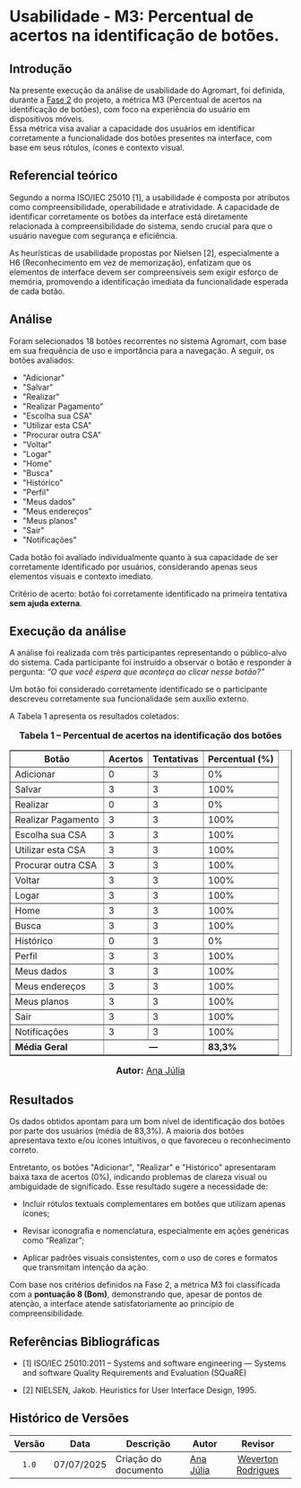 # Usabilidade - M3: Percentual de acertos na identificação de botões.

## Introdução

Na presente execução da análise de usabilidade do Agromart, foi definida, durante a [Fase 2](https://fcte-qualidade-de-software-1.github.io/2025-1-T01--Betty-Snyder/gqm/gqm/#selecao-das-metricas) do projeto, a métrica M3 (Percentual de acertos na identificação de botões), com foco na experiência do usuário em dispositivos móveis.  
Essa métrica visa avaliar a capacidade dos usuários em identificar corretamente a funcionalidade dos botões presentes na interface, com base em seus rótulos, ícones e contexto visual.

## Referencial teórico 

Segundo a norma ISO/IEC 25010 [1], a usabilidade é composta por atributos como compreensibilidade, operabilidade e atratividade. A capacidade de identificar corretamente os botões da interface está diretamente relacionada à compreensibilidade do sistema, sendo crucial para que o usuário navegue com segurança e eficiência.

As heurísticas de usabilidade propostas por Nielsen [2], especialmente a H6 (Reconhecimento em vez de memorização), enfatizam que os elementos de interface devem ser compreensíveis sem exigir esforço de memória, promovendo a identificação imediata da funcionalidade esperada de cada botão.

## Análise

Foram selecionados 18 botões recorrentes no sistema Agromart, com base em sua frequência de uso e importância para a navegação. A seguir, os botões avaliados:

- "Adicionar"
- "Salvar"
- "Realizar"
- "Realizar Pagamento"
- "Escolha sua CSA"
- "Utilizar esta CSA"
- "Procurar outra CSA"
- "Voltar"
- "Logar"
- "Home"
- "Busca"
- "Histórico"
- "Perfil"
- "Meus dados"
- "Meus endereços"
- "Meus planos"
- "Sair"
- "Notificações"

Cada botão foi avaliado individualmente quanto à sua capacidade de ser corretamente identificado por usuários, considerando apenas seus elementos visuais e contexto imediato.

Critério de acerto: botão foi corretamente identificado na primeira tentativa **sem ajuda externa**.

## Execução da análise

A análise foi realizada com três participantes representando o público-alvo do sistema. Cada participante foi instruído a observar o botão e responder à pergunta: _“O que você espera que aconteça ao clicar nesse botão?”_

Um botão foi considerado corretamente identificado se o participante descreveu corretamente sua funcionalidade sem auxílio externo.

A Tabela 1 apresenta os resultados coletados:

<div style="text-align: center">

  <font size="3">
    <p><b>Tabela 1 – Percentual de acertos na identificação dos botões</b></p>
  </font>

  <table border="1" style="margin: 0 auto;">
    <thead>
      <tr>
        <th>Botão</th>
        <th>Acertos</th>
        <th>Tentativas</th>
        <th>Percentual (%)</th>
      </tr>
    </thead>
    <tbody>
      <tr><td>Adicionar</td><td>0</td><td>3</td><td>0%</td></tr>
      <tr><td>Salvar</td><td>3</td><td>3</td><td>100%</td></tr>
      <tr><td>Realizar</td><td>0</td><td>3</td><td>0%</td></tr>
      <tr><td>Realizar Pagamento</td><td>3</td><td>3</td><td>100%</td></tr>
      <tr><td>Escolha sua CSA</td><td>3</td><td>3</td><td>100%</td></tr>
      <tr><td>Utilizar esta CSA</td><td>3</td><td>3</td><td>100%</td></tr>
      <tr><td>Procurar outra CSA</td><td>3</td><td>3</td><td>100%</td></tr>
      <tr><td>Voltar</td><td>3</td><td>3</td><td>100%</td></tr>
      <tr><td>Logar</td><td>3</td><td>3</td><td>100%</td></tr>
      <tr><td>Home</td><td>3</td><td>3</td><td>100%</td></tr>
      <tr><td>Busca</td><td>3</td><td>3</td><td>100%</td></tr>
      <tr><td>Histórico</td><td>0</td><td>3</td><td>0%</td></tr>
      <tr><td>Perfil</td><td>3</td><td>3</td><td>100%</td></tr>
      <tr><td>Meus dados</td><td>3</td><td>3</td><td>100%</td></tr>
      <tr><td>Meus endereços</td><td>3</td><td>3</td><td>100%</td></tr>
      <tr><td>Meus planos</td><td>3</td><td>3</td><td>100%</td></tr>
      <tr><td>Sair</td><td>3</td><td>3</td><td>100%</td></tr>
      <tr><td>Notificações</td><td>3</td><td>3</td><td>100%</td></tr>
      <tr>
        <td><b>Média Geral</b></td>
        <td colspan="2" style="text-align: center"><b>—</b></td>
        <td><b>83,3%</b></td>
      </tr>
    </tbody>
  </table>

  <font size="3">
    <p><b>Autor:</b> <a href="https://github.com/ailujana">Ana Júlia</a></p>
  </font>

</div>


## Resultados

Os dados obtidos apontam para um bom nível de identificação dos botões por parte dos usuários (média de 83,3%). A maioria dos botões apresentava texto e/ou ícones intuitivos, o que favoreceu o reconhecimento correto.

Entretanto, os botões "Adicionar", "Realizar" e "Histórico" apresentaram baixa taxa de acertos (0%), indicando problemas de clareza visual ou ambiguidade de significado. Esse resultado sugere a necessidade de:

- Incluir rótulos textuais complementares em botões que utilizam apenas ícones;

- Revisar iconografia e nomenclatura, especialmente em ações genéricas como “Realizar”;

- Aplicar padrões visuais consistentes, com o uso de cores e formatos que transmitam intenção da ação.

Com base nos critérios definidos na Fase 2, a métrica M3 foi classificada com a **pontuação 8 (Bom)**, demonstrando que, apesar de pontos de atenção, a interface atende satisfatoriamente ao princípio de compreensibilidade.

## Referências Bibliográficas

- [1] ISO/IEC 25010:2011 – Systems and software engineering — Systems and software Quality Requirements and Evaluation (SQuaRE)

- [2] NIELSEN, Jakob. Heuristics for User Interface Design, 1995.

## Histórico de Versões

|Versão|Data|Descrição|Autor|Revisor|
|:----:|----|---------|-----|:-----:|
|`1.0`|07/07/2025|Criação do documento| [Ana Júlia](https://github.com/ailujana) | [Weverton Rodrigues](https://github.com/vevetin) |
